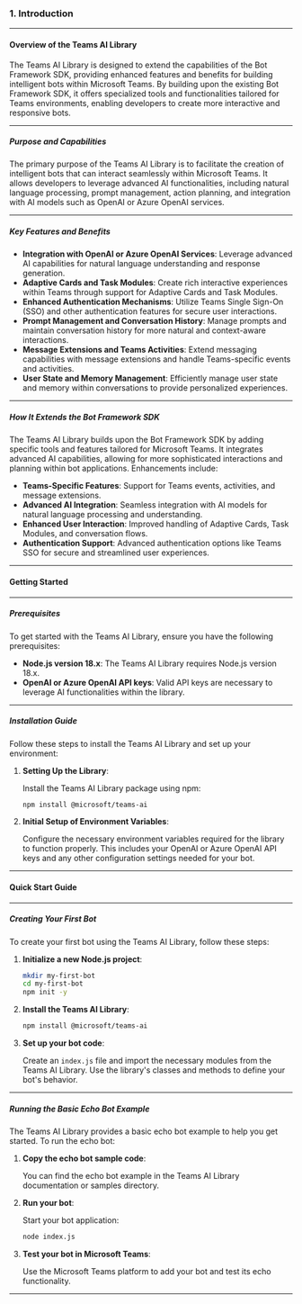 ### 1. Introduction

---

#### Overview of the Teams AI Library

The Teams AI Library is designed to extend the capabilities of the Bot Framework SDK, providing enhanced features and benefits for building intelligent bots within Microsoft Teams. By building upon the existing Bot Framework SDK, it offers specialized tools and functionalities tailored for Teams environments, enabling developers to create more interactive and responsive bots.

---

##### Purpose and Capabilities

The primary purpose of the Teams AI Library is to facilitate the creation of intelligent bots that can interact seamlessly within Microsoft Teams. It allows developers to leverage advanced AI functionalities, including natural language processing, prompt management, action planning, and integration with AI models such as OpenAI or Azure OpenAI services.

---

##### Key Features and Benefits

- **Integration with OpenAI or Azure OpenAI Services**: Leverage advanced AI capabilities for natural language understanding and response generation.
- **Adaptive Cards and Task Modules**: Create rich interactive experiences within Teams through support for Adaptive Cards and Task Modules.
- **Enhanced Authentication Mechanisms**: Utilize Teams Single Sign-On (SSO) and other authentication features for secure user interactions.
- **Prompt Management and Conversation History**: Manage prompts and maintain conversation history for more natural and context-aware interactions.
- **Message Extensions and Teams Activities**: Extend messaging capabilities with message extensions and handle Teams-specific events and activities.
- **User State and Memory Management**: Efficiently manage user state and memory within conversations to provide personalized experiences.

---

##### How It Extends the Bot Framework SDK

The Teams AI Library builds upon the Bot Framework SDK by adding specific tools and features tailored for Microsoft Teams. It integrates advanced AI capabilities, allowing for more sophisticated interactions and planning within bot applications. Enhancements include:

- **Teams-Specific Features**: Support for Teams events, activities, and message extensions.
- **Advanced AI Integration**: Seamless integration with AI models for natural language processing and understanding.
- **Enhanced User Interaction**: Improved handling of Adaptive Cards, Task Modules, and conversation flows.
- **Authentication Support**: Advanced authentication options like Teams SSO for secure and streamlined user experiences.

---

#### Getting Started

---

##### Prerequisites

To get started with the Teams AI Library, ensure you have the following prerequisites:

- **Node.js version 18.x**: The Teams AI Library requires Node.js version 18.x.
- **OpenAI or Azure OpenAI API keys**: Valid API keys are necessary to leverage AI functionalities within the library.

---

##### Installation Guide

Follow these steps to install the Teams AI Library and set up your environment:

1. **Setting Up the Library**:

   Install the Teams AI Library package using npm:

   ```bash
   npm install @microsoft/teams-ai
   ```

2. **Initial Setup of Environment Variables**:

   Configure the necessary environment variables required for the library to function properly. This includes your OpenAI or Azure OpenAI API keys and any other configuration settings needed for your bot.

---

#### Quick Start Guide

---

##### Creating Your First Bot

To create your first bot using the Teams AI Library, follow these steps:

1. **Initialize a new Node.js project**:

   ```bash
   mkdir my-first-bot
   cd my-first-bot
   npm init -y
   ```

2. **Install the Teams AI Library**:

   ```bash
   npm install @microsoft/teams-ai
   ```

3. **Set up your bot code**:

   Create an `index.js` file and import the necessary modules from the Teams AI Library. Use the library's classes and methods to define your bot's behavior.

---

##### Running the Basic Echo Bot Example

The Teams AI Library provides a basic echo bot example to help you get started. To run the echo bot:

1. **Copy the echo bot sample code**:

   You can find the echo bot example in the Teams AI Library documentation or samples directory.

2. **Run your bot**:

   Start your bot application:

   ```bash
   node index.js
   ```

3. **Test your bot in Microsoft Teams**:

   Use the Microsoft Teams platform to add your bot and test its echo functionality.

---